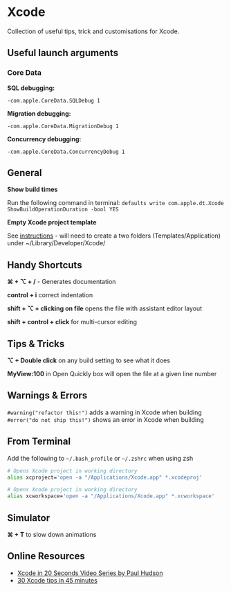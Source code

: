 # Xcode

Collection of useful tips, trick and customisations for Xcode.

## Useful launch arguments

### Core Data

**SQL debugging:**

`-com.apple.CoreData.SQLDebug 1`

**Migration debugging:**

`-com.apple.CoreData.MigrationDebug 1`

**Concurrency debugging:**

`-com.apple.CoreData.ConcurrencyDebug 1`

## General

**Show build times** 

Run the following command in terminal: `defaults write com.apple.dt.Xcode ShowBuildOperationDuration -bool YES`

**Empty Xcode project template**

See [instructions](https://github.com/sleeve/ios-empty-application-xcode-template) - will need to create a two folders (Templates/Application) under ~/Library/Developer/Xcode/

## Handy Shortcuts

**⌘ + ⌥ + /** - Generates documentation

**control + i** correct indentation

**shift + ⌥ + clicking on file** opens the file with assistant editor layout

**shift + control + click** for multi-cursor editing

## Tips & Tricks

**⌥ + Double click** on any build setting to see what it does

**MyView:100** in Open Quickly box will open the file at a given line number

## Warnings & Errors

`#warning("refactor this!")` adds a warning in Xcode when building\
`#error("do not ship this!")` shows an error in Xcode when building

## From Terminal

Add the following to `~/.bash_profile` or `~/.zshrc` when using zsh

```bash
# Opens Xcode project in working directory
alias xcproject='open -a "/Applications/Xcode.app" *.xcodeproj'

# Opens Xcode project in working directory
alias xcworkspace='open -a "/Applications/Xcode.app" *.xcworkspace'
```

## Simulator

**⌘ + T** to slow down animations

## Online Resources

* [Xcode in 20 Seconds Video Series by Paul Hudson](https://www.youtube.com/watch?v=CvVkR5z65XU&list=PLuoeXyslFTuYQ9Hoh42Bw8sPYMlTOV0V7)
* [30 Xcode tips in 45 minutes](https://skillsmatter.com/skillscasts/13299-30-xcode-tips-in-45-minutes)
